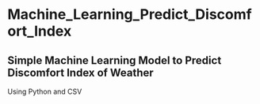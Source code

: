 # Machine_Learning_Predict_Discomfort_Index

## Simple Machine Learning Model to Predict Discomfort Index of Weather
Using Python and CSV

